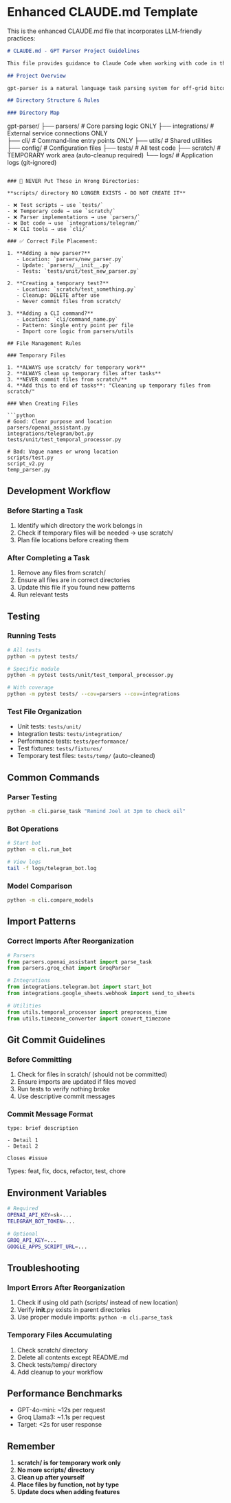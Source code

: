 # Enhanced CLAUDE.md Template

This is the enhanced CLAUDE.md file that incorporates LLM-friendly practices:

```markdown
# CLAUDE.md - GPT Parser Project Guidelines

This file provides guidance to Claude Code when working with code in this repository.

## Project Overview

gpt-parser is a natural language task parsing system for off-grid bitcoin mining operations.

## Directory Structure & Rules

### Directory Map
```
gpt-parser/
├── parsers/         # Core parsing logic ONLY
├── integrations/    # External service connections ONLY  
├── cli/            # Command-line entry points ONLY
├── utils/          # Shared utilities
├── config/         # Configuration files
├── tests/          # All test code
├── scratch/        # TEMPORARY work area (auto-cleanup required)
└── logs/           # Application logs (git-ignored)
```

### 🚫 NEVER Put These in Wrong Directories:

**scripts/ directory NO LONGER EXISTS - DO NOT CREATE IT**

- ❌ Test scripts → use `tests/`
- ❌ Temporary code → use `scratch/`
- ❌ Parser implementations → use `parsers/`
- ❌ Bot code → use `integrations/telegram/`
- ❌ CLI tools → use `cli/`

### ✅ Correct File Placement:

1. **Adding a new parser?**
   - Location: `parsers/new_parser.py`
   - Update: `parsers/__init__.py`
   - Tests: `tests/unit/test_new_parser.py`

2. **Creating a temporary test?**
   - Location: `scratch/test_something.py`
   - Cleanup: DELETE after use
   - Never commit files from scratch/

3. **Adding a CLI command?**
   - Location: `cli/command_name.py`
   - Pattern: Single entry point per file
   - Import core logic from parsers/utils

## File Management Rules

### Temporary Files

1. **ALWAYS use scratch/ for temporary work**
2. **ALWAYS clean up temporary files after tasks**
3. **NEVER commit files from scratch/**
4. **Add this to end of tasks**: "Cleaning up temporary files from scratch/"

### When Creating Files

```python
# Good: Clear purpose and location
parsers/openai_assistant.py
integrations/telegram/bot.py
tests/unit/test_temporal_processor.py

# Bad: Vague names or wrong location  
scripts/test.py
script_v2.py
temp_parser.py
```

## Development Workflow

### Before Starting a Task

1. Identify which directory the work belongs in
2. Check if temporary files will be needed → use scratch/
3. Plan file locations before creating them

### After Completing a Task

1. Remove any files from scratch/
2. Ensure all files are in correct directories
3. Update this file if you found new patterns
4. Run relevant tests

## Testing

### Running Tests
```bash
# All tests
python -m pytest tests/

# Specific module
python -m pytest tests/unit/test_temporal_processor.py

# With coverage
python -m pytest tests/ --cov=parsers --cov=integrations
```

### Test File Organization
- Unit tests: `tests/unit/`
- Integration tests: `tests/integration/`
- Performance tests: `tests/performance/`
- Test fixtures: `tests/fixtures/`
- Temporary test files: `tests/temp/` (auto-cleaned)

## Common Commands

### Parser Testing
```bash
python -m cli.parse_task "Remind Joel at 3pm to check oil"
```

### Bot Operations
```bash
# Start bot
python -m cli.run_bot

# View logs
tail -f logs/telegram_bot.log
```

### Model Comparison
```bash
python -m cli.compare_models
```

## Import Patterns

### Correct Imports After Reorganization
```python
# Parsers
from parsers.openai_assistant import parse_task
from parsers.groq_chat import GroqParser

# Integrations
from integrations.telegram.bot import start_bot
from integrations.google_sheets.webhook import send_to_sheets

# Utilities
from utils.temporal_processor import preprocess_time
from utils.timezone_converter import convert_timezone
```

## Git Commit Guidelines

### Before Committing

1. Check for files in scratch/ (should not be committed)
2. Ensure imports are updated if files moved
3. Run tests to verify nothing broke
4. Use descriptive commit messages

### Commit Message Format
```
type: brief description

- Detail 1
- Detail 2

Closes #issue
```

Types: feat, fix, docs, refactor, test, chore

## Environment Variables

```bash
# Required
OPENAI_API_KEY=sk-...
TELEGRAM_BOT_TOKEN=...

# Optional
GROQ_API_KEY=...
GOOGLE_APPS_SCRIPT_URL=...
```

## Troubleshooting

### Import Errors After Reorganization

1. Check if using old path (scripts/ instead of new location)
2. Verify __init__.py exists in parent directories
3. Use proper module imports: `python -m cli.parse_task`

### Temporary Files Accumulating

1. Check scratch/ directory
2. Delete all contents except README.md
3. Check tests/temp/ directory
4. Add cleanup to your workflow

## Performance Benchmarks

- GPT-4o-mini: ~12s per request
- Groq Llama3: ~1.1s per request  
- Target: <2s for user response

## Remember

1. **scratch/ is for temporary work only**
2. **No more scripts/ directory**
3. **Clean up after yourself**
4. **Place files by function, not by type**
5. **Update docs when adding features**
```